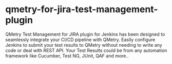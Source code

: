 # qmetry-for-jira-test-management-plugin
QMetry Test Management for JIRA plugin for Jenkins has been designed to seamlessly integrate your CI/CD pipeline with QMetry. Easily configure Jenkins to submit your test results to QMetry without needing to write any code or deal with REST API. Your Test Results could be from any automation framework like Cucumber, Test NG, JUnit, QAF and more..
